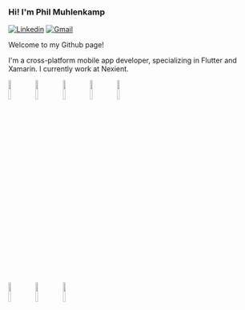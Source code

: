 ### Hi! I'm Phil Muhlenkamp
[![Linkedin](https://img.shields.io/badge/-LinkedIn-blue?style=flat&logo=Linkedin&logoColor=white)](www.linkedin.com/in/phil-muhlenkamp/)
[![Gmail](https://img.shields.io/badge/-Gmail-c14438?style=flat&logo=Gmail&logoColor=white)](mailto:philmuhl@gmail.com)

Welcome to my Github page! 

I'm a cross-platform mobile app developer, specializing in Flutter and Xamarin. I currently work at Nexient. 

<p>
<code><img width="10%" src="https://www.vectorlogo.zone/logos/flutterio/flutterio-ar21.svg"></code>
<code><img width="10%" src="https://www.vectorlogo.zone/logos/dartlang/dartlang-ar21.svg"></code>
<code><img width="10%" src="https://upload.wikimedia.org/wikipedia/commons/f/f2/Xamarin-logo.svg"></code>
<code><img width="10%" src="https://www.vectorlogo.zone/logos/golang/golang-ar21.svg"></code>
<code><img width="10%" src="https://www.vectorlogo.zone/logos/dotnet/dotnet-ar21.svg"></code>

<code><img width="10%" src="https://www.vectorlogo.zone/logos/microsoft_azure/microsoft_azure-ar21.svg"></code>
<code><img width="10%" src="https://www.vectorlogo.zone/logos/firebase/firebase-ar21.svg"></code>
<code><img width="10%" src="https://www.vectorlogo.zone/logos/mysql/mysql-ar21.svg"></code>
</p>
